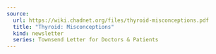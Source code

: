 ```yaml
---
source:
  url: https://wiki.chadnet.org/files/thyroid-misconceptions.pdf
  title: "Thyroid: Misconceptions"
  kind: newsletter
  series: Townsend Letter for Doctors & Patients
---
```

